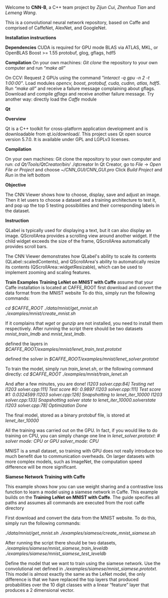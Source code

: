 Welcome to __CNN-B__, a C++ team project by _Zijun Cui_, _Zhenhua Tian_ and _Lemeng Wang_.


This is a convolutional neural network repository, based on Caffe and comprised of CaffeNet, AlexNet, and GoogleNet.


__Installation instructions__


__Dependencies__
CUDA is required for GPU mode
BLAS via ATLAS, MKL, or OpenBLAS
Boost >= 1.55
protobuf, glog, gflags, hdf5


__Compilation__
On your own machines:
_Git clone_ the repository to your own computer and run _“make all”_


On CCV:
Request 2 GPUs using the command _"interact -q gpu -n 2 -t 1:00:00"_.
Load modules _opencv, boost, protobuf, cuda, cudnn, atlas, hdf5_.
Run _“make all”_ and receive a failure message complaining about gflags.
Download and compile _gflags_ and receive another failure message.
Try another way: directly load the _Caffe_ module







__Qt__


__Overview__


Qt is a C++ toolkit for cross-platform application development and is downloadable from qt.io/download/. This project uses Qt open source version 5.7.0. It is available under GPL and LGPLv3 licenses.


__Compilation__


On your own machines:
Git clone the repository to your own computer and run:
_cd Qt/Tools/QtCreator/bin/_
./qtcreator
In Qt Creator, go to _File_ -> _Open File or Project_ and choose _~/CNN\_GUI/CNN\_GUI.pro_
Click _Build Project_ and _Run_ in the left bottom


__Objective__


The CNN Viewer shows how to choose, display, save and adjust an image. Then it let users to choose a dataset and a training architecture to test it, and pop up the top 5 testing possibilities and their corresponding labels in the dataset.


__Instruction__






QLabel is typically used for displaying a text, but it can also display an image. QScrollArea provides a scrolling view around another widget. If the child widget exceeds the size of the frame, QScrollArea automatically provides scroll bars.


The CNN Viewer demonstrates how QLabel's ability to scale its contents (QLabel::scaledContents), and QScrollArea's ability to automatically resize its contents (QScrollArea::widgetResizable), which can be used to implement zooming and scaling features.











__Train Examples__
__Training LeNet on MNIST with Caffe__
assume that your Caffe installation is located at CAFFE_ROOT
first download and convert the data format from the MNIST website
To do this, simply run the following commands:


_cd $CAFFE_ROOT_
_./data/mnist/get_mnist.sh_
_./examples/mnist/create_mnist.sh_


If it complains that _wget_ or _gunzip_ are not installed, you need to install them respectively. After running the script there should be two datasets _mnist_train_lmdb_ and _mnist_test_lmdb_.


defined the layers in  _$CAFFE_ROOT/examples/mnist/lenet_train_test.prototxt_


defined the solver in _$CAFFE_ROOT/examples/mnist/lenet_solver.prototxt_


To train the model, simply run _train_lenet.sh_, or the following command directly:
_cd $CAFFE_ROOT_
_./examples/mnist/train_lenet.sh_

And after a few minutes, you are done!
_I1203 solver.cpp:84] Testing net_
_I1203 solver.cpp:111] Test score #0: 0.9897_
_I1203 solver.cpp:111] Test score #1: 0.0324599_
_I1203 solver.cpp:126] Snapshotting to lenet_iter_10000_
_I1203 solver.cpp:133] Snapshotting solver state to lenet_iter_10000.solverstate_
_I1203 solver.cpp:78] Optimization Done_


The final model, stored as a binary protobuf file, is stored at
_lenet_iter_10000_


All the training was carried out on the GPU. In fact, if you would like to do training on CPU, you can simply change one line in _lenet_solver.prototxt_:
_# solver mode: CPU or GPU_
_solver_mode: CPU_


MNIST is a small dataset, so training with GPU does not really introduce too much benefit due to communication overheads. On larger datasets with more complex models, such as ImageNet, the computation speed difference will be more significant.


__Siamese Network Training with Caffe__


This example shows how you can use weight sharing and a contrastive loss function to learn a model using a siamese network in Caffe.
This example builds on the __Training LeNet on MNIST with Caffe__. 
The guide specifies all paths and assumes all commands are executed from the root caffe directory


First download and convert the data from the MNIST website. To do this, simply run the following commands:


_./data/mnist/get_mnist.sh_
_./examples/siamese/create_mnist_siamese.sh_


After running the script there should be two datasets, _./examples/siamese/mnist_siamese_train_leveldb_
_./examples/siamese/mnist_siamese_test_leveldb_


Define the model that we want to train using the siamese network. Use the convolutional net defined in _./examples/siamese/mnist_siamese.prototxt_. This model is almost exactly the same as the LeNet model, the only difference is that we have replaced the top layers that produced probabilities over the 10 digit classes with a linear “feature” layer that produces a 2 dimensional vector.
